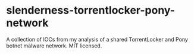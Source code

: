 # slenderness-torrentlocker-pony-network
A collection of IOCs from my analysis of a shared TorrentLocker and Pony botnet malware network.  MIT licensed.
